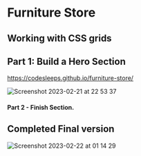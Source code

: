 # Furniture Store

## Working with CSS grids

## Part 1: Build a Hero Section

 https://codesleeps.github.io/furniture-store/

![Screenshot 2023-02-21 at 22 53 37](https://user-images.githubusercontent.com/125808990/220479926-5855d275-a646-4f7b-bd97-0522fc916873.png)




#### Part 2 - Finish Section. 

 ## Completed Final version
   ![Screenshot 2023-02-22 at 01 14 29](https://user-images.githubusercontent.com/125808990/220498028-0e9e4d6d-0872-4969-bea8-b876da68657a.png)






